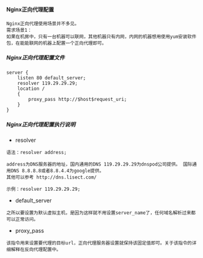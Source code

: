 #### Nginx正向代理配置

    Nginx正向代理使用场景并不多见。
    需求场景1：
    如果在机房中，只有一台机器可以联网，其他机器只有内网，内网的机器想用使用yum安装软件包，在能能联网的机器上配置一个正向代理即可。
    
#####  Nginx正向代理配置文件

```
server {
    listen 80 default_server;
    resolver 119.29.29.29;
    location /
    {
        proxy_pass http://$host$request_uri;
    }
}
```

#####  Nginx正向代理配置执行说明

* resolver


```    
语法：resolver address;

address为DNS服务器的地址，国内通用的DNS 119.29.29.29为dnspod公司提供。 国际通用DNS 8.8.8.8或者8.8.4.4为google提供。
其他可以参考 http://dns.lisect.com/
    
示例：resolver 119.29.29.29;
```

* default_server

```
之所以要设置为默认虚拟主机，是因为这样就不用设置server_name了，任何域名解析过来都可以正常访问。
```
    
* proxy_pass

```
该指令用来设置要代理的目标url，正向代理服务器设置就保持该固定值即可。关于该指令的详细解释在反向代理配置中。
```
